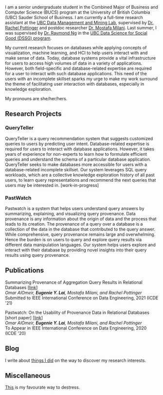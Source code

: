 I am a senior undergraduate student in the Combined Major of Business and Computer Science (BUCS) program at the University of British Columbia (UBC) Sauder School of Business. I am currently a full-time research assistant at the [UBC Data Management and Mining Lab], supervised by [Dr. Rachel Pottinger] and postdoc researcher [Dr. Mostafa Milani]. Last summer, I was supervised by [Dr. Raymond Ng] in the [UBC Data Science for Social Good (DSSG) program].

My current research focuses on databases while applying concepts of visualization, machine learning, and HCI to help users interact with and make sense of data. Today, database systems provide a vital infrastructure for users to access high volumes of data in a variety of applications. However, both field-specific and database-related expertise are required for a user to interact with such database applications. This need of the users with an incomplete skillset sparks my urge to make my work surround the theme of facilitating user interaction with databases, especially in knowledge exploration.

My pronouns are she/her/hers.

[UBC Data Management and Mining Lab]: https://www.cs.ubc.ca/labs/db/home.php
[Dr. Rachel Pottinger]: https://www.cs.ubc.ca/~rap/
[Dr. Mostafa Milani]: https://www.cs.ubc.ca/~mkmilani/
[Dr. Raymond Ng]: https://www.cs.ubc.ca/~rng/
[UBC Data Science for Social Good (DSSG) program]: https://dsi.ubc.ca/data-science-social-good

## Research Projects

### QueryTeller

QueryTeller is a query recommendation system that suggests customized queries to users by predicting user intent. Database-related expertise is required for users to interact with database applications. However, it takes years of experience for non-experts to learn how to formulate efficient queries and understand the schema of a particular database application. QueryTeller seeks to make databases more accessible for users with a database-related incomplete skillset. Our system leverages SQL query workloads, which are a collective knowledge exploration history of all past users, to learn query representations and recommend the next queries that users may be interested in. [work-in-progress]

### PastWatch

Pastwatch is a system that helps users understand query answers by summarizing, explaining, and visualizing query provenance. Data provenance is any information about the origin of data and the process that leads to its creation. The provenance of a query over a database is a collection of the data in the database that contributed to the query answer. While comprehensive, query provenance remains large and overwhelming. Hence the burden is on users to query and explore query results via different data manipulation languages. Our system helps users explore and interact with their database by providing novel insights into their query results using query provenance.

## Publications

Summarizing Provenance of Aggregation Query Results in Relational Databases \[[link](https://www.cs.ubc.ca/~mkmilani/report.pdf)\]  
*Omar AlOmeir, <strong>Eugenie Y. Lai</strong>, Mostafa Milani, and Rachel Pottinger*  
Submitted to IEEE International Conference on Data Engineering, 2021 (ICDE '21)

Pastwatch: On the Usability of Provenance Data in Relational Databases [short paper] \[[link](https://www.cs.ubc.ca/~mkmilani/pastwatch.pdf)\]  
*Omar AlOmeir, <strong>Eugenie Y. Lai</strong>, Mostafa Milani, and Rachel Pottinger*  
To Appear in IEEE International Conference on Data Engineering, 2020 (ICDE '20)

## Blog

I write about [things I did](./blog.html) on the way to discover my research interests.

## Miscellaneous

[This](./miscellaneous.html) is my favourate way to destress. 
